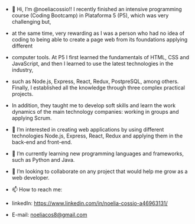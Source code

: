 - 👋 Hi, I’m @noeliacossio!! I recently finished an intensive programming course (Coding Bootcamp) in Plataforma 5 (P5), which was very challenging but, 
- at the same time, very rewarding as I was a person who had no idea of coding to being able to create a page web from its foundations applying different 
- computer tools. At P5 I first learned the fundamentals of HTML, CSS and JavaScript, and then I learned to use the latest technologies in the industry, 
- such as Node.js, Express, React, Redux, PostpreSQL, among others. Finally, I established all the knowledge through three complex practical projects. 
- In addition, they taught me to develop soft skills and learn the work dynamics of the main technology companies: working in groups and applying Scrum.

- 👀 I’m interested in creating web applications by using different technologies Node.js, Express, React, Redux and applying them in the back-end and front-end.
- 🌱 I’m currently learning new programming languages and frameworks, such as Python and Java. 
- 💞️ I’m looking to collaborate on any project that would help me grow as a web developer. 
- 📫 How to reach me: 
- linkedIn: https://www.linkedin.com/in/noelia-cossio-a46963131/
- E-mail: noeliacos8@gmail.com

<!---
noeliacossio/noeliacossio is a ✨ special ✨ repository because its `README.md` (this file) appears on your GitHub profile.
You can click the Preview link to take a look at your changes.
--->

